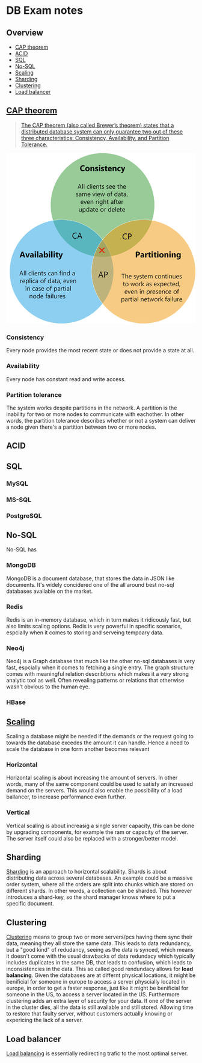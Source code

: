 # DB Exam notes
## <a name="overview"></a>Overview
- [CAP theorem](#cap)
- [ACID](#acid)
- [SQL](#sql)
- [No-SQL](#no-sql)
- [Scaling](#scaling)
- [Sharding](#sharding)
- [Clustering](#clustering)
- [Load balancer](#load-balancer)

## <a name="cap"></a>[CAP theorem](https://www.youtube.com/watch?v=K12oQCzjPxE)
>[The CAP theorem (also called Brewer’s theorem) states that a distributed database system can only guarantee two out of these three characteristics: Consistency, Availability, and Partition Tolerance.](https://www.educative.io/edpresso/what-is-the-cap-theorem?aid=5082902844932096&utm_source=google&utm_medium=cpc&utm_campaign=edpresso-dynamic&gclid=CjwKCAjwt-L2BRA_EiwAacX32U1o9IADYBvniu-c5OThygO2jCX9aHkP-yRsctQRV_eftlWPunhRfRoCrVkQAvD_BwE)

![CAP Theorem visualized](./img/cap.png)

### Consistency
Every node provides the most recent state or does not provide a state at all.

### Availability
Every node has constant read and write access.

### Partition tolerance
The system works despite partitions in the network.
A partition is the inability for two or more nodes to communicate with eachother. In other words, the partition tolerance describes whether or not a system can deliver a node given there's a partition between two or more nodes.

## <a name="acid"></a>ACID

## <a name="sql"></a>SQL

### MySQL

### MS-SQL

### PostgreSQL

## <a name="no-sql"></a>No-SQL
No-SQL has 

### MongoDB
MongoDB is a document database, that stores the data in JSON like documents. It's widely concidered one of the all around best no-sql databases available on the market.

### Redis
Redis is an in-memory database, which in turn makes it ridicously fast, but also limits scaling options. Redis is very powerful in specific scenarios, espcially when it comes to storing and serveing tempoary data.

### Neo4j
Neo4j is a Graph database that much like the other no-sql databases is very fast, espcially when it comes to fetching a single entry. The graph structure comes with meaningful relation describtions which makes it a very strong analytic tool as well. Often revealing patterns or relations that otherwise wasn't obvious to the human eye.

### HBase

## <a name="sacling"></a>[Scaling](https://www.youtube.com/watch?v=NdZ3y6jK_Sc)
Scaling a database might be needed if the demands or the request going to towards the database excedes the amount it can handle. Hence a need to scale the database in one form another becomes relevant

### Horizontal
Horizontal scaling is about increasing the amount of servers. In other words, many of the same component could be used to satisfy an increased demand on the servers. This would also enable the possibility of a load ballancer, to increase performance even further.

### Vertical
Vertical scaling is about increasig a single server capacity, this can be done by upgrading components, for example the ram or capacity of the server. The server itself could also be replaced with a stronger/better model.

## <a name="sharding"></a>Sharding
[Sharding](https://www.youtube.com/watch?v=4upppuW7lGE) is an approach to horizontal scalability. Shards is about distributing data across several databases. An example could be a massive order system, where all the orders are split into chunks which are stored on different shards. In other words, a collection can be sharded. This however introduces a shard-key, so the shard manager knows where to put a specific document.

## <a name="clustering"></a>Clustering
[Clustering](https://www.youtube.com/watch?v=NnA1WgPSbgY) means to group two or more servers/pcs having them sync their data, meaning they all store the same data.
This leads to data redundancy, but a "good kind" of redudancy, seeing as the data is synced, which means it doesn't come with the usual drawbacks of data redundacy which typically includes duplicates in the same DB, that leads to confusion, which leads to inconsistencies in the data. This so called good rendundacy allows for <b>load balancing</b>. Given the databases are at differnt physical locations, it might be benificial for someone in europe to access a server physcially located in europe, in order to get a faster response, just like it might be benificial for someone in the US, to access a server located in the US. Furthermore clustering adds an extra layer of security for your data. If one of the server in the cluster dies, all the data is still available and still stored. Allowing time to restore that faulty server, without customers actually knowing or expericing the lack of a server.

## <a name="load-balancer"></a>Load balancer
[Load balancing](https://www.youtube.com/watch?v=W7ZVUdwn0Ic) is essentially redirecting trafic to the most optimal server.
